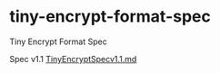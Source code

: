 # tiny-encrypt-format-spec
Tiny Encrypt Format Spec

Spec v1.1 [TinyEncryptSpecv1.1.md](TinyEncryptSpecv1.1.md)


